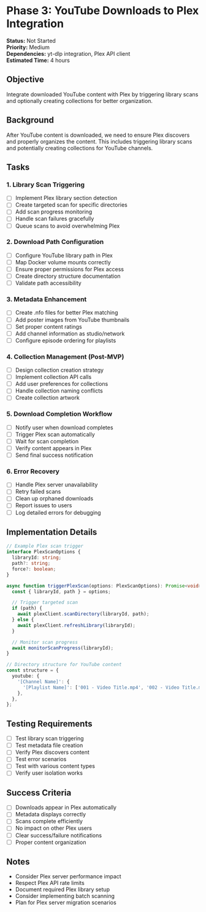 # Phase 3: YouTube Downloads to Plex Integration

**Status:** Not Started  
**Priority:** Medium  
**Dependencies:** yt-dlp integration, Plex API client  
**Estimated Time:** 4 hours

## Objective

Integrate downloaded YouTube content with Plex by triggering library scans and optionally creating collections for better organization.

## Background

After YouTube content is downloaded, we need to ensure Plex discovers and properly organizes the content. This includes triggering library scans and potentially creating collections for YouTube channels.

## Tasks

### 1. Library Scan Triggering

- [ ] Implement Plex library section detection
- [ ] Create targeted scan for specific directories
- [ ] Add scan progress monitoring
- [ ] Handle scan failures gracefully
- [ ] Queue scans to avoid overwhelming Plex

### 2. Download Path Configuration

- [ ] Configure YouTube library path in Plex
- [ ] Map Docker volume mounts correctly
- [ ] Ensure proper permissions for Plex access
- [ ] Create directory structure documentation
- [ ] Validate path accessibility

### 3. Metadata Enhancement

- [ ] Create .nfo files for better Plex matching
- [ ] Add poster images from YouTube thumbnails
- [ ] Set proper content ratings
- [ ] Add channel information as studio/network
- [ ] Configure episode ordering for playlists

### 4. Collection Management (Post-MVP)

- [ ] Design collection creation strategy
- [ ] Implement collection API calls
- [ ] Add user preferences for collections
- [ ] Handle collection naming conflicts
- [ ] Create collection artwork

### 5. Download Completion Workflow

- [ ] Notify user when download completes
- [ ] Trigger Plex scan automatically
- [ ] Wait for scan completion
- [ ] Verify content appears in Plex
- [ ] Send final success notification

### 6. Error Recovery

- [ ] Handle Plex server unavailability
- [ ] Retry failed scans
- [ ] Clean up orphaned downloads
- [ ] Report issues to users
- [ ] Log detailed errors for debugging

## Implementation Details

```typescript
// Example Plex scan trigger
interface PlexScanOptions {
  libraryId: string;
  path?: string;
  force?: boolean;
}

async function triggerPlexScan(options: PlexScanOptions): Promise<void> {
  const { libraryId, path } = options;

  // Trigger targeted scan
  if (path) {
    await plexClient.scanDirectory(libraryId, path);
  } else {
    await plexClient.refreshLibrary(libraryId);
  }

  // Monitor scan progress
  await monitorScanProgress(libraryId);
}

// Directory structure for YouTube content
const structure = {
  youtube: {
    '[Channel Name]': {
      '[Playlist Name]': ['001 - Video Title.mp4', '002 - Video Title.mp4'],
    },
  },
};
```

## Testing Requirements

- [ ] Test library scan triggering
- [ ] Test metadata file creation
- [ ] Verify Plex discovers content
- [ ] Test error scenarios
- [ ] Test with various content types
- [ ] Verify user isolation works

## Success Criteria

- [ ] Downloads appear in Plex automatically
- [ ] Metadata displays correctly
- [ ] Scans complete efficiently
- [ ] No impact on other Plex users
- [ ] Clear success/failure notifications
- [ ] Proper content organization

## Notes

- Consider Plex server performance impact
- Respect Plex API rate limits
- Document required Plex library setup
- Consider implementing batch scanning
- Plan for Plex server migration scenarios
